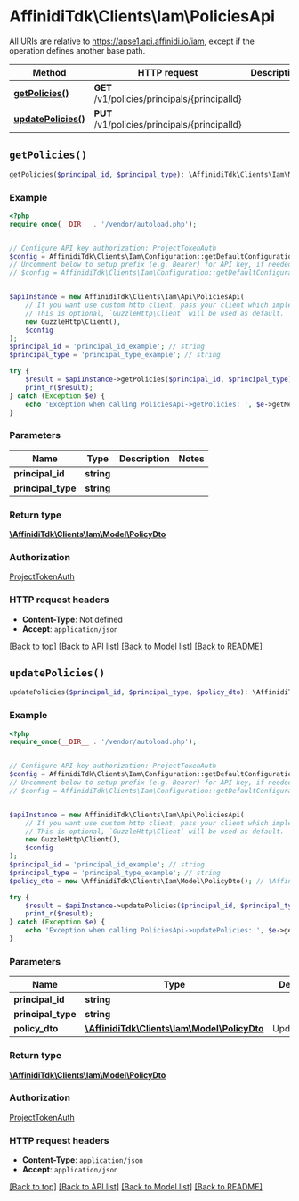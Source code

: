 # AffinidiTdk\Clients\Iam\PoliciesApi

All URIs are relative to https://apse1.api.affinidi.io/iam, except if the operation defines another base path.

| Method                                                | HTTP request                                  | Description |
| ----------------------------------------------------- | --------------------------------------------- | ----------- |
| [**getPolicies()**](PoliciesApi.md#getPolicies)       | **GET** /v1/policies/principals/{principalId} |             |
| [**updatePolicies()**](PoliciesApi.md#updatePolicies) | **PUT** /v1/policies/principals/{principalId} |             |

## `getPolicies()`

```php
getPolicies($principal_id, $principal_type): \AffinidiTdk\Clients\Iam\Model\PolicyDto
```

### Example

```php
<?php
require_once(__DIR__ . '/vendor/autoload.php');


// Configure API key authorization: ProjectTokenAuth
$config = AffinidiTdk\Clients\Iam\Configuration::getDefaultConfiguration()->setApiKey('authorization', 'YOUR_API_KEY');
// Uncomment below to setup prefix (e.g. Bearer) for API key, if needed
// $config = AffinidiTdk\Clients\Iam\Configuration::getDefaultConfiguration()->setApiKeyPrefix('authorization', 'Bearer');


$apiInstance = new AffinidiTdk\Clients\Iam\Api\PoliciesApi(
    // If you want use custom http client, pass your client which implements `GuzzleHttp\ClientInterface`.
    // This is optional, `GuzzleHttp\Client` will be used as default.
    new GuzzleHttp\Client(),
    $config
);
$principal_id = 'principal_id_example'; // string
$principal_type = 'principal_type_example'; // string

try {
    $result = $apiInstance->getPolicies($principal_id, $principal_type);
    print_r($result);
} catch (Exception $e) {
    echo 'Exception when calling PoliciesApi->getPolicies: ', $e->getMessage(), PHP_EOL;
}
```

### Parameters

| Name               | Type       | Description | Notes |
| ------------------ | ---------- | ----------- | ----- |
| **principal_id**   | **string** |             |       |
| **principal_type** | **string** |             |       |

### Return type

[**\AffinidiTdk\Clients\Iam\Model\PolicyDto**](../Model/PolicyDto.md)

### Authorization

[ProjectTokenAuth](../../README.md#ProjectTokenAuth)

### HTTP request headers

- **Content-Type**: Not defined
- **Accept**: `application/json`

[[Back to top]](#) [[Back to API list]](../../README.md#endpoints)
[[Back to Model list]](../../README.md#models)
[[Back to README]](../../README.md)

## `updatePolicies()`

```php
updatePolicies($principal_id, $principal_type, $policy_dto): \AffinidiTdk\Clients\Iam\Model\PolicyDto
```

### Example

```php
<?php
require_once(__DIR__ . '/vendor/autoload.php');


// Configure API key authorization: ProjectTokenAuth
$config = AffinidiTdk\Clients\Iam\Configuration::getDefaultConfiguration()->setApiKey('authorization', 'YOUR_API_KEY');
// Uncomment below to setup prefix (e.g. Bearer) for API key, if needed
// $config = AffinidiTdk\Clients\Iam\Configuration::getDefaultConfiguration()->setApiKeyPrefix('authorization', 'Bearer');


$apiInstance = new AffinidiTdk\Clients\Iam\Api\PoliciesApi(
    // If you want use custom http client, pass your client which implements `GuzzleHttp\ClientInterface`.
    // This is optional, `GuzzleHttp\Client` will be used as default.
    new GuzzleHttp\Client(),
    $config
);
$principal_id = 'principal_id_example'; // string
$principal_type = 'principal_type_example'; // string
$policy_dto = new \AffinidiTdk\Clients\Iam\Model\PolicyDto(); // \AffinidiTdk\Clients\Iam\Model\PolicyDto | UpdatePolicies

try {
    $result = $apiInstance->updatePolicies($principal_id, $principal_type, $policy_dto);
    print_r($result);
} catch (Exception $e) {
    echo 'Exception when calling PoliciesApi->updatePolicies: ', $e->getMessage(), PHP_EOL;
}
```

### Parameters

| Name               | Type                                                                  | Description    | Notes |
| ------------------ | --------------------------------------------------------------------- | -------------- | ----- |
| **principal_id**   | **string**                                                            |                |       |
| **principal_type** | **string**                                                            |                |       |
| **policy_dto**     | [**\AffinidiTdk\Clients\Iam\Model\PolicyDto**](../Model/PolicyDto.md) | UpdatePolicies |       |

### Return type

[**\AffinidiTdk\Clients\Iam\Model\PolicyDto**](../Model/PolicyDto.md)

### Authorization

[ProjectTokenAuth](../../README.md#ProjectTokenAuth)

### HTTP request headers

- **Content-Type**: `application/json`
- **Accept**: `application/json`

[[Back to top]](#) [[Back to API list]](../../README.md#endpoints)
[[Back to Model list]](../../README.md#models)
[[Back to README]](../../README.md)
